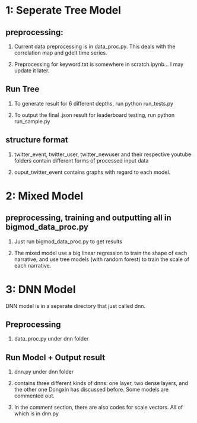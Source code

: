 # 1: Seperate Tree Model

## preprocessing:
1. Current data preprocessing is in data_proc.py. This deals with the correlation map and gdelt time series.

2. Preprocessing for keyword.txt is somewhere in scratch.ipynb... I may update it later.

## Run Tree
1. To generate result for 6 different depths, run python run_tests.py

2. To output the final .json result for leaderboard testing, run python run_sample.py

## structure format
1. twitter_event, twitter_user, twitter_newuser and their respective youtube folders contain different forms of processed input data

2. ouput_twitter_event contains graphs with regard to each model.

# 2: Mixed Model

## preprocessing, training and outputting all in bigmod_data_proc.py
1. Just run bigmod_data_proc.py to get results

2. The mixed model use a big linear regression to train the shape of each narrative, and use tree models (with random forest) to train the scale of each narrative.

# 3: DNN Model
DNN model is in a seperate directory that just called dnn.

## Preprocessing
1. data_proc.py under dnn folder

## Run Model + Output result
1. dnn.py under dnn folder

2. contains three different kinds of dnns: one layer, two dense layers, and the other one Dongxin has discussed before. Some models are commented out.

3. In the comment section, there are also codes for scale vectors. All of which is in dnn.py
